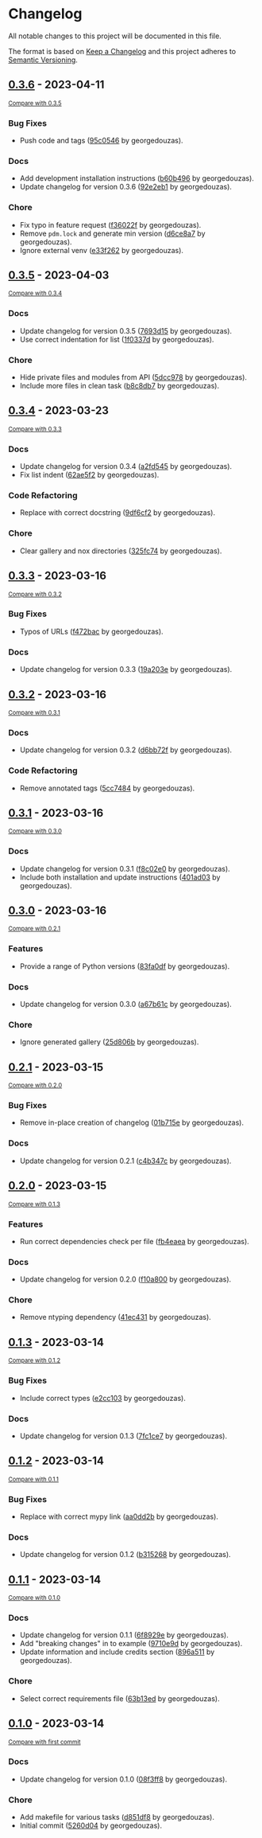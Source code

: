 # Changelog

All notable changes to this project will be documented in this file.

The format is based on [Keep a Changelog](http://keepachangelog.com/en/1.0.0/)
and this project adheres to [Semantic Versioning](http://semver.org/spec/v2.0.0.html).

<!-- insertion marker -->
## [0.3.6](https://github.com/georgedouzas/copier-pdm-nox/releases/tag/0.3.6) - 2023-04-11

<small>[Compare with 0.3.5](https://github.com/georgedouzas/copier-pdm-nox/compare/0.3.5...0.3.6)</small>

### Bug Fixes

- Push code and tags ([95c0546](https://github.com/georgedouzas/copier-pdm-nox/commit/95c05460c7ee65632f079ba94735bedf22b5c590) by georgedouzas).

### Docs

- Add development installation instructions ([b60b496](https://github.com/georgedouzas/copier-pdm-nox/commit/b60b496bc2f7430ed54e5dddf889692424d67866) by georgedouzas).
- Update changelog for version 0.3.6 ([92e2eb1](https://github.com/georgedouzas/copier-pdm-nox/commit/92e2eb1e39ca27c9815a953d7ea9a56650443187) by georgedouzas).

### Chore

- Fix typo in feature request ([f36022f](https://github.com/georgedouzas/copier-pdm-nox/commit/f36022fe8725d4f266b66b1f6303aa0a651ca6d9) by georgedouzas).
- Remove `pdm.lock` and generate min version ([d6ce8a7](https://github.com/georgedouzas/copier-pdm-nox/commit/d6ce8a79d8cb3245479dc0bf2af21d8dc022775f) by georgedouzas).
- Ignore external venv ([e33f262](https://github.com/georgedouzas/copier-pdm-nox/commit/e33f262b23fe50c448acf89a7104063dcc09fe66) by georgedouzas).

## [0.3.5](https://github.com/georgedouzas/copier-pdm-nox/releases/tag/0.3.5) - 2023-04-03

<small>[Compare with 0.3.4](https://github.com/georgedouzas/copier-pdm-nox/compare/0.3.4...0.3.5)</small>

### Docs

- Update changelog for version 0.3.5 ([7693d15](https://github.com/georgedouzas/copier-pdm-nox/commit/7693d15915a120adec41ae74fb9f888ce15aebf0) by georgedouzas).
- Use correct indentation for list ([1f0337d](https://github.com/georgedouzas/copier-pdm-nox/commit/1f0337dd680ada8f2c014376d55a3427ed4248c9) by georgedouzas).

### Chore

- Hide private files and modules from API ([5dcc978](https://github.com/georgedouzas/copier-pdm-nox/commit/5dcc978c091fcec5dc65e283377affd875e370a5) by georgedouzas).
- Include more files in clean task ([b8c8db7](https://github.com/georgedouzas/copier-pdm-nox/commit/b8c8db72b9e42f16e681e9e1f8ca576262396106) by georgedouzas).

## [0.3.4](https://github.com/georgedouzas/copier-pdm-nox/releases/tag/0.3.4) - 2023-03-23

<small>[Compare with 0.3.3](https://github.com/georgedouzas/copier-pdm-nox/compare/0.3.3...0.3.4)</small>

### Docs

- Update changelog for version 0.3.4 ([a2fd545](https://github.com/georgedouzas/copier-pdm-nox/commit/a2fd5456e94a024c42e828374df685f257c0ff92) by georgedouzas).
- Fix list indent ([62ae5f2](https://github.com/georgedouzas/copier-pdm-nox/commit/62ae5f251387441c76599a527dae9140ea58d47a) by georgedouzas).

### Code Refactoring

- Replace with correct docstring ([9df6cf2](https://github.com/georgedouzas/copier-pdm-nox/commit/9df6cf24cd006721fe36f27fe32af0a235887cd4) by georgedouzas).

### Chore

- Clear gallery and nox directories ([325fc74](https://github.com/georgedouzas/copier-pdm-nox/commit/325fc74a66085de61db40f62a73fcfe1bc70c4f9) by georgedouzas).

## [0.3.3](https://github.com/georgedouzas/copier-pdm-nox/releases/tag/0.3.3) - 2023-03-16

<small>[Compare with 0.3.2](https://github.com/georgedouzas/copier-pdm-nox/compare/0.3.2...0.3.3)</small>

### Bug Fixes

- Typos of URLs ([f472bac](https://github.com/georgedouzas/copier-pdm-nox/commit/f472bac564aac4e952b9add6c88bea65ad98bf6a) by georgedouzas).

### Docs

- Update changelog for version 0.3.3 ([19a203e](https://github.com/georgedouzas/copier-pdm-nox/commit/19a203ee96d2d777a155cdea08c5a81689ec51ec) by georgedouzas).

## [0.3.2](https://github.com/georgedouzas/copier-pdm-nox/releases/tag/0.3.2) - 2023-03-16

<small>[Compare with 0.3.1](https://github.com/georgedouzas/copier-pdm-nox/compare/0.3.1...0.3.2)</small>

### Docs

- Update changelog for version 0.3.2 ([d6bb72f](https://github.com/georgedouzas/copier-pdm-nox/commit/d6bb72fbe5ae915425f86f039c11a407a861d347) by georgedouzas).

### Code Refactoring

- Remove annotated tags ([5cc7484](https://github.com/georgedouzas/copier-pdm-nox/commit/5cc7484f99a643db7ad6b5ea4d5d035636d1c938) by georgedouzas).

## [0.3.1](https://github.com/georgedouzas/copier-pdm-nox/releases/tag/0.3.1) - 2023-03-16

<small>[Compare with 0.3.0](https://github.com/georgedouzas/copier-pdm-nox/compare/0.3.0...0.3.1)</small>

### Docs

- Update changelog for version 0.3.1 ([f8c02e0](https://github.com/georgedouzas/copier-pdm-nox/commit/f8c02e087087a623d8215edbff8a34327857b578) by georgedouzas).
- Include both installation and update instructions ([401ad03](https://github.com/georgedouzas/copier-pdm-nox/commit/401ad0315cfc25c880773fa7687b9801ea7aa29a) by georgedouzas).

## [0.3.0](https://github.com/georgedouzas/copier-pdm-nox/releases/tag/0.3.0) - 2023-03-16

<small>[Compare with 0.2.1](https://github.com/georgedouzas/copier-pdm-nox/compare/0.2.1...0.3.0)</small>

### Features

- Provide a range of Python versions ([83fa0df](https://github.com/georgedouzas/copier-pdm-nox/commit/83fa0df61eab96de97db8a76166942343de7d3a7) by georgedouzas).

### Docs

- Update changelog for version 0.3.0 ([a67b61c](https://github.com/georgedouzas/copier-pdm-nox/commit/a67b61ccfea6d1fce290d0c1d597c7c4ec31f2d8) by georgedouzas).

### Chore

- Ignore generated gallery ([25d806b](https://github.com/georgedouzas/copier-pdm-nox/commit/25d806b006e47c730eaaf8ca5804307e23429f91) by georgedouzas).

## [0.2.1](https://github.com/georgedouzas/copier-pdm-nox/releases/tag/0.2.1) - 2023-03-15

<small>[Compare with 0.2.0](https://github.com/georgedouzas/copier-pdm-nox/compare/0.2.0...0.2.1)</small>

### Bug Fixes

- Remove in-place creation of changelog ([01b715e](https://github.com/georgedouzas/copier-pdm-nox/commit/01b715eb6d2feb2570335a03b76b1d717db0695c) by georgedouzas).

### Docs

- Update changelog for version 0.2.1 ([c4b347c](https://github.com/georgedouzas/copier-pdm-nox/commit/c4b347c7f05ecc0b366b68313db46651a62259b2) by georgedouzas).

## [0.2.0](https://github.com/georgedouzas/copier-pdm-nox/releases/tag/0.2.0) - 2023-03-15

<small>[Compare with 0.1.3](https://github.com/georgedouzas/copier-pdm-nox/compare/0.1.3...0.2.0)</small>

### Features

- Run correct dependencies check per file ([fb4eaea](https://github.com/georgedouzas/copier-pdm-nox/commit/fb4eaea58e4c02c422864f08d0e42d96106ec418) by georgedouzas).

### Docs

- Update changelog for version 0.2.0 ([f10a800](https://github.com/georgedouzas/copier-pdm-nox/commit/f10a800ae200e1cb8a5c7eee18e00fa04a43e7c6) by georgedouzas).

### Chore

- Remove ntyping dependency ([41ec431](https://github.com/georgedouzas/copier-pdm-nox/commit/41ec431202e19186a18a5bb0aa149f1fd510fdb1) by georgedouzas).

## [0.1.3](https://github.com/georgedouzas/copier-pdm-nox/releases/tag/0.1.3) - 2023-03-14

<small>[Compare with 0.1.2](https://github.com/georgedouzas/copier-pdm-nox/compare/0.1.2...0.1.3)</small>

### Bug Fixes

- Include correct types ([e2cc103](https://github.com/georgedouzas/copier-pdm-nox/commit/e2cc10397ab05728b522a603ddeb1dae3706c1c3) by georgedouzas).

### Docs

- Update changelog for version 0.1.3 ([7fc1ce7](https://github.com/georgedouzas/copier-pdm-nox/commit/7fc1ce70192403105c950d362eef927736cc9b5b) by georgedouzas).

## [0.1.2](https://github.com/georgedouzas/copier-pdm-nox/releases/tag/0.1.2) - 2023-03-14

<small>[Compare with 0.1.1](https://github.com/georgedouzas/copier-pdm-nox/compare/0.1.1...0.1.2)</small>

### Bug Fixes

- Replace with correct mypy link ([aa0dd2b](https://github.com/georgedouzas/copier-pdm-nox/commit/aa0dd2baacbf6cea5934fc63f4ccaef931351b85) by georgedouzas).

### Docs

- Update changelog for version 0.1.2 ([b315268](https://github.com/georgedouzas/copier-pdm-nox/commit/b31526820a85f6dfb6ec746d7fa7eb5a6177b856) by georgedouzas).

## [0.1.1](https://github.com/georgedouzas/copier-pdm-nox/releases/tag/0.1.1) - 2023-03-14

<small>[Compare with 0.1.0](https://github.com/georgedouzas/copier-pdm-nox/compare/0.1.0...0.1.1)</small>

### Docs

- Update changelog for version 0.1.1 ([6f8929e](https://github.com/georgedouzas/copier-pdm-nox/commit/6f8929e81ef81f6f025d2df52899b6335d4a9482) by georgedouzas).
- Add "breaking changes" in to example ([9710e9d](https://github.com/georgedouzas/copier-pdm-nox/commit/9710e9d46d65cd07239d0df3c780c00863301e5f) by georgedouzas).
- Update information and include credits section ([896a511](https://github.com/georgedouzas/copier-pdm-nox/commit/896a5118e61e9f10385f3e4eed6f8f8a6ce7fa93) by georgedouzas).

### Chore

- Select correct requirements file ([63b13ed](https://github.com/georgedouzas/copier-pdm-nox/commit/63b13edfa822bf3b4c5134d3a640db25c598adc0) by georgedouzas).

## [0.1.0](https://github.com/georgedouzas/copier-pdm-nox/releases/tag/0.1.0) - 2023-03-14

<small>[Compare with first commit](https://github.com/georgedouzas/copier-pdm-nox/compare/5260d04647a88dcd6767c5157d1dedb112e82995...0.1.0)</small>

### Docs

- Update changelog for version 0.1.0 ([08f3ff8](https://github.com/georgedouzas/copier-pdm-nox/commit/08f3ff80d063e95866462259476f429567be33e2) by georgedouzas).

### Chore

- Add makefile for various tasks ([d851df8](https://github.com/georgedouzas/copier-pdm-nox/commit/d851df80f6e64132881c2372dc9cdcd8418486ba) by georgedouzas).
- Initial commit ([5260d04](https://github.com/georgedouzas/copier-pdm-nox/commit/5260d04647a88dcd6767c5157d1dedb112e82995) by georgedouzas).
